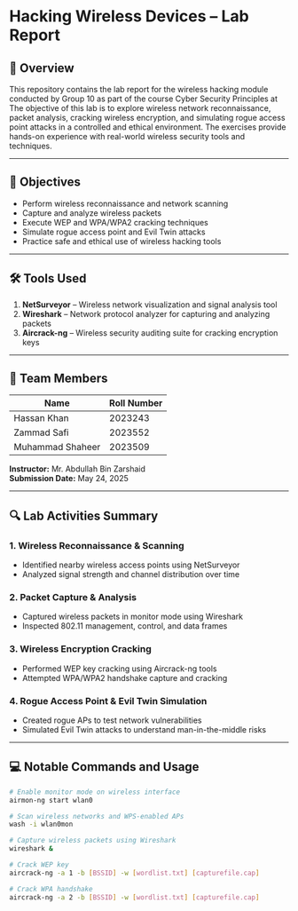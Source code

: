 # Hacking Wireless Devices – Lab Report

## 🧠 Overview

This repository contains the lab report for the wireless hacking module conducted by Group 10 as part of the course  Cyber Security Principles at 
The objective of this lab is to explore wireless network reconnaissance, packet analysis, cracking wireless encryption, and simulating
 rogue access point attacks in a controlled and ethical environment. The exercises provide hands-on experience with 
real-world wireless security tools and techniques.

---

## 🎯 Objectives

- Perform wireless reconnaissance and network scanning  
- Capture and analyze wireless packets  
- Execute WEP and WPA/WPA2 cracking techniques  
- Simulate rogue access point and Evil Twin attacks  
- Practice safe and ethical use of wireless hacking tools  

---

## 🛠️ Tools Used

1. **NetSurveyor** – Wireless network visualization and signal analysis tool  
2. **Wireshark** – Network protocol analyzer for capturing and analyzing packets  
3. **Aircrack-ng** – Wireless security auditing suite for cracking encryption keys  

---

## 👥 Team Members

| Name            | Roll Number |
|-----------------|-------------|
| Hassan Khan     | 2023243     |
| Zammad Safi     | 2023552     |
| Muhammad Shaheer| 2023509     |

**Instructor:** Mr. Abdullah Bin Zarshaid  
**Submission Date:** May 24, 2025  

---

## 🔍 Lab Activities Summary

### 1. Wireless Reconnaissance & Scanning  
- Identified nearby wireless access points using NetSurveyor  
- Analyzed signal strength and channel distribution over time  

### 2. Packet Capture & Analysis  
- Captured wireless packets in monitor mode using Wireshark  
- Inspected 802.11 management, control, and data frames  

### 3. Wireless Encryption Cracking  
- Performed WEP key cracking using Aircrack-ng tools  
- Attempted WPA/WPA2 handshake capture and cracking  

### 4. Rogue Access Point & Evil Twin Simulation  
- Created rogue APs to test network vulnerabilities  
- Simulated Evil Twin attacks to understand man-in-the-middle risks  

---

## 💻 Notable Commands and Usage

```bash
# Enable monitor mode on wireless interface
airmon-ng start wlan0

# Scan wireless networks and WPS-enabled APs
wash -i wlan0mon

# Capture wireless packets using Wireshark
wireshark &

# Crack WEP key
aircrack-ng -a 1 -b [BSSID] -w [wordlist.txt] [capturefile.cap]

# Crack WPA handshake
aircrack-ng -a 2 -b [BSSID] -w [wordlist.txt] [capturefile.cap]

